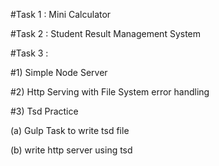 #Task 1 : Mini Calculator		
            

#Task 2 :  Student Result Management System                                                                                   
                

#Task 3 : 
                    
#1)  Simple Node Server 
                                    

#2) Http Serving with  File System error handling 
                                                            
#3) Tsd Practice 
                                                            
(a) Gulp Task to write tsd file 

(b) write http server using tsd 
